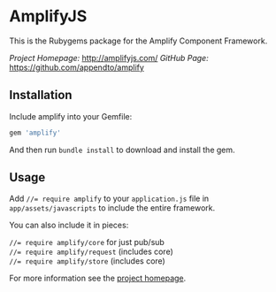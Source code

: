 # AmplifyJS

This is the Rubygems package for the Amplify Component Framework.

*Project Homepage:* <http://amplifyjs.com/>
*GitHub Page:* <https://github.com/appendto/amplify>

## Installation

Include amplify into your Gemfile:

``` ruby
gem 'amplify'
```

And then run `bundle install` to download and install the gem.

## Usage

Add `//= require amplify` to your `application.js` file in `app/assets/javascripts` to include the entire framework.

You can also include it in pieces:

`//= require amplify/core` for just pub/sub  
`//= require amplify/request` (includes core)  
`//= require amplify/store` (includes core)  

For more information see the [project homepage](http://amplifyjs.com/).

